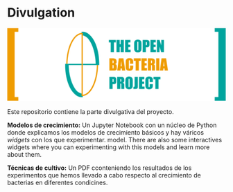 # Divulgation

![](https://raw.githubusercontent.com/TheOpenBacteriaProject/Branding/master/Documentation-Media/Document-Header.png)

Este repositorio contiene la parte divulgativa del proyecto.

**Modelos de crecimiento:** Un Jupyter Notebook con un núcleo de Python donde explicamos los modelos de crecimiento básicos y hay váricos *widgets* con los que experimentar.
model. There are also some interactives widgets where you can experimenting with this models and learn more about them.

**Técnicas de cultivo:** Un PDF cconteniendo los resultados de los experimentos que hemos llevado a cabo respecto al crecimiento de bacterias en diferentes condicines.

